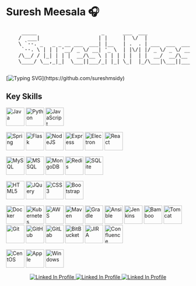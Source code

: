 # Suresh Meesala 🎧

<pre>
     _____                     _      ___  ___                     _
    /  ___|                   | |     |  \/  |                    | |
    \ `--. _   _ _ __ ___  ___| |__   | .  . | ___  ___  ___  __ _| | __ _
     `--. \ | | | '__/ _ \/ __| '_ \  | |\/| |/ _ \/ _ \/ __|/ _` | |/ _` |
    /\__/ / |_| | | |  __/\__ \ | | | | |  | |  __/  __/\__ \ (_| | | (_| |
    \____/ \__,_|_|  \___||___/_| |_| \_|  |_/\___|\___||___/\__,_|_|\__,_|

</pre>

[![Typing SVG](https://readme-typing-svg.demolab.com?font=Fira+Code&size=12&duration=1000&pause=100&center=true&vCenter=true&multiline=true&width=1000&height=75&repeat=false&lines=Indie+Software+Development+Engineer+with+7%2B+Years+of+Experience;Developing+%26+Delivering+Distributed+Software+Applications+which+Solve+Complex+Business+Problems;Having+B.E+degree+in+CSE+from+CBIT;)](https://github.com/sureshmsidy)

## Key Skills
<p align="left">
	<img width="50px" alt="Java" src="https://cdn.jsdelivr.net/gh/devicons/devicon/icons/java/java-original-wordmark.svg"  />
	<img width="50px" alt="Python" src="https://cdn.jsdelivr.net/gh/devicons/devicon/icons/python/python-original-wordmark.svg" />
	<img width="50px" alt="JavaScript" src="https://cdn.jsdelivr.net/gh/devicons/devicon/icons/javascript/javascript-original.svg" />
</p>
<p align="left">
	<img width="50px" alt="Spring" src="https://cdn.jsdelivr.net/gh/devicons/devicon/icons/spring/spring-original-wordmark.svg" />
	<img width="50px" alt="Flask" src="https://cdn.jsdelivr.net/gh/devicons/devicon/icons/flask/flask-original-wordmark.svg" />
	<img width="50px" alt="NodeJS" src="https://cdn.jsdelivr.net/gh/devicons/devicon/icons/nodejs/nodejs-original.svg" />
	<img width="50px" alt="Express" src="https://cdn.jsdelivr.net/gh/devicons/devicon/icons/express/express-original.svg" />
	<img width="50px" alt="Electron" src="https://cdn.jsdelivr.net/gh/devicons/devicon/icons/electron/electron-original.svg" />
	<img width="50px" alt="React" src="https://cdn.jsdelivr.net/gh/devicons/devicon/icons/react/react-original-wordmark.svg" />
</p>
<p align="left">
	<img width="50px" alt="MySQL" src="https://cdn.jsdelivr.net/gh/devicons/devicon/icons/mysql/mysql-original-wordmark.svg" />
	<img width="50px" alt="MSSQL"src="https://cdn.jsdelivr.net/gh/devicons/devicon/icons/microsoftsqlserver/microsoftsqlserver-plain-wordmark.svg" />
	<img width="50px" alt="MongoDB" src="https://cdn.jsdelivr.net/gh/devicons/devicon/icons/mongodb/mongodb-original-wordmark.svg" />
	<img width="50px" alt="Redis" src="https://cdn.jsdelivr.net/gh/devicons/devicon/icons/redis/redis-original-wordmark.svg" />
	<img width="50px" alt="SQLite" src="https://cdn.jsdelivr.net/gh/devicons/devicon/icons/sqlite/sqlite-original-wordmark.svg" />
</p>
<p align="left">
	<img width="50px" alt="HTML5" src="https://cdn.jsdelivr.net/gh/devicons/devicon/icons/html5/html5-plain-wordmark.svg" />
	<img width="50px" alt="JQuery" src="https://cdn.jsdelivr.net/gh/devicons/devicon/icons/jquery/jquery-original-wordmark.svg" />
	<img width="50px" alt="CSS3" src="https://cdn.jsdelivr.net/gh/devicons/devicon/icons/css3/css3-plain-wordmark.svg" />
	<img width="50px" alt="Bootstrap" src="https://cdn.jsdelivr.net/gh/devicons/devicon/icons/bootstrap/bootstrap-original-wordmark.svg" />
</p>
<p align="left">
	<img width="50px" alt="Docker" src="https://cdn.jsdelivr.net/gh/devicons/devicon/icons/docker/docker-original-wordmark.svg" />
	<img width="50px" alt="Kubernetes" src="https://cdn.jsdelivr.net/gh/devicons/devicon/icons/kubernetes/kubernetes-plain-wordmark.svg" />
	<img width="50px" alt="AWS" src="https://cdn.jsdelivr.net/gh/devicons/devicon/icons/amazonwebservices/amazonwebservices-original-wordmark.svg" />
	<img width="50px" alt="Maven" src="https://user-images.githubusercontent.com/43886029/158700686-2b7f0d3d-2cfa-4ed0-9783-3b4b0d24469e.svg" />
	<img width="50px" alt="Gradle" src="https://cdn.jsdelivr.net/gh/devicons/devicon/icons/gradle/gradle-plain.svg" />
	<img width="50px" alt="Ansible" src="https://cdn.jsdelivr.net/gh/devicons/devicon/icons/ansible/ansible-original-wordmark.svg" />
	<img width="50px" alt="Jenkins" src="https://cdn.jsdelivr.net/gh/devicons/devicon/icons/jenkins/jenkins-original.svg" />
	<img width="50px" alt="Bamboo" src="https://cdn.jsdelivr.net/gh/devicons/devicon/icons/bamboo/bamboo-original-wordmark.svg" />
	<img width="50px" alt="Tomcat" src="https://cdn.jsdelivr.net/gh/devicons/devicon/icons/tomcat/tomcat-original-wordmark.svg" />
	<img width="50px" alt="Git" src="https://cdn.jsdelivr.net/gh/devicons/devicon/icons/git/git-original.svg" />
	<img width="50px" alt="GitHub" src="https://cdn.jsdelivr.net/gh/devicons/devicon/icons/github/github-original.svg" />
	<img width="50px" alt="GitLab" src="https://cdn.jsdelivr.net/gh/devicons/devicon/icons/gitlab/gitlab-original.svg" />
	<img width="50px" alt="BitBucket" src="https://cdn.jsdelivr.net/gh/devicons/devicon/icons/bitbucket/bitbucket-original-wordmark.svg" />
	<img width="50px" alt="JIRA" src="https://cdn.jsdelivr.net/gh/devicons/devicon/icons/jira/jira-original-wordmark.svg" />
	<img width="50px" alt="Confluence" src="https://cdn.jsdelivr.net/gh/devicons/devicon/icons/confluence/confluence-original-wordmark.svg" />
          
</p>
<p align="left">
	<img width="50px" alt="CentOS" src="https://cdn.jsdelivr.net/gh/devicons/devicon/icons/centos/centos-original.svg" />
	<img width="50px" alt="Apple" src="https://cdn.jsdelivr.net/gh/devicons/devicon/icons/apple/apple-original.svg" />
	<img width="50px" alt="Windows" src="https://cdn.jsdelivr.net/gh/devicons/devicon/icons/windows8/windows8-original.svg" />
</p>


<p align="center">
	<a href="https://www.linkedin.com/in/sureshmsidy">
		<img alt="Linked In Profile" title="Connect with me on LinkedIn" target="_blank" src="https://custom-icon-badges.demolab.com/badge/-LinkedIn-blue?style=for-the-badge&logoColor=white&logo=LinkedIn" />
	</a>
	<a href="https://leetcode.com/sureshmsidy/">
		<img alt="Linked In Profile" title="Connect with me on Leetcode" target="_blank" src="https://custom-icon-badges.demolab.com/badge/-leetcode-yellow?style=for-the-badge&logoColor=white&logo=Twitter" />
	</a>
	<a href="https://twitter.com/sureshmsidy">
		<img alt="Linked In Profile" title="Connect with me on Twitter" target="_blank" src="https://custom-icon-badges.demolab.com/badge/-twitter-green?style=for-the-badge&logoColor=white&logo=Twitter" />
	</a>
</p>
